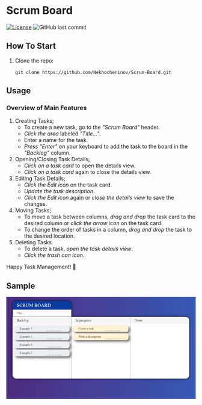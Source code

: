 # Scrum Board
[![License](https://img.shields.io/badge/License-Apache_2.0-blue.svg)](https://github.com/Nekhocheninov/ScrumBoard/blob/main/LICENSE.md)
![GitHub last commit](https://img.shields.io/github/last-commit/Nekhocheninov/ScrumBoard)

## How To Start

1. Clone the repo:
    ```
    git clone https://github.com/Nekhocheninov/Scrum-Board.git
    ```

## Usage

### Overview of Main Features

1. Creating Tasks;
   - To create a new task, go to the *"Scrum Board"* header.
   - *Click the area* labeled *"Title..."*.
   - Enter a name for the task.
   - *Press* *"Enter"* on your keyboard to add the task to the board in the *"Backlog"* column.
2. Opening/Closing Task Details;
   - *Click on a task card* to open the details view.
   - *Click on a task card* again to close the details view.
3. Editing Task Details;
   - *Сlick the Edit icon* on the task card.
   - *Update the task description*.
   - *Сlick the Edit icon* again or *close the details view* to save the changes.
4. Moving Tasks;
   - To move a task between columns, *drag and drop* the task card to the desired column or *click the arrow icon* on the task card.
   - To change the order of tasks in a column, *drag and drop* the task to the desired location.
5. Deleting Tasks.
   - To delete a task, *open the task details view*.
   - *Click the trash can icon*.

Happy Task Management! 🚀

## Sample

<img src="https://github.com/Nekhocheninov/Scrum-Board/blob/without-database/Sample.gif" >

